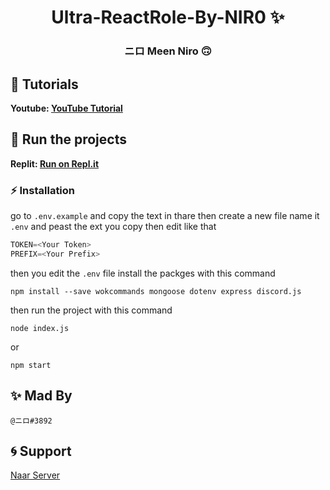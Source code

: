 <h1 align="center">Ultra-ReactRole-By-NIR0 ✨</h1>

<h3 align="center">ニロ Meen Niro 🙃</h3>

## 🎏 Tutorials

**Youtube: [YouTube Tutorial](https://youtu.be/K7VIBncNCPQ)**

## 💨 Run the projects

**Replit: [Run on Repl.it](https://repl.it/@NIR0/ReactRole-By-NIR0#README.md)**

### ⚡ Installation

go to `.env.example` and copy the text in thare then create a new file name it `.env` and peast the ext you copy then edit like that

```js
TOKEN=<Your Token>
PREFIX=<Your Prefix>
```

then you edit the `.env` file install the packges with this command

```
npm install --save wokcommands mongoose dotenv express discord.js
```

then run the project with this command

```
node index.js
```

or

```
npm start
```

## ✨ Mad By

```@ニロ#3892```

## 🌀 Support

[Naar Server](https://discord.gg/naar)
